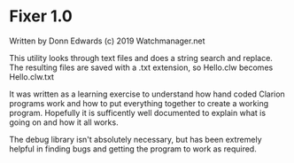 Fixer 1.0
=========

Written by Donn Edwards (c) 2019 Watchmanager.net

This utility looks through text files and does a string search and replace. 
The resulting files are saved with a .txt extension, so Hello.clw becomes Hello.clw.txt

It was written as a learning exercise to understand how hand coded Clarion programs work
and how to put everything together to create a working program. Hopefully it is sufficently 
well documented to explain what is going on and how it all works.

The debug library isn't absolutely necessary, but has been extremely helpful in finding
bugs and getting the program to work as required.
